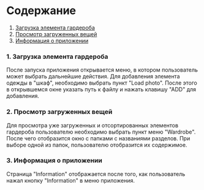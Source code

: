 # Содержание
1. [Загрузка элемента гардероба](#1)
2. [Просмотр загруженных вещей](#2)
3. [Информация о приложении](#3)

### 1. Загрузка элемента гардероба<a name="1"></a>
После запуска приложения открывается меню, в котором пользователь может выбрать дальнейшие действия. Для добавления элемента одежды в "шкаф", необходимо выбрать пункт "Load photo". После этого в открывшемся окне указать путь к файлу и нажать клавишу "АDD" для добавления.

### 2. Просмотр загруженных вещей<a name="2"></a>
Для просмотра уже загруженных и отсортированных элементов гардероба пользователю необходимо выбрать пункт меню "Wardrobe". После чего отобразится окно с папками с названиями разделов. При выборе одной из папок, пользователю отобразится их содержимое.

### 3. Информация о приложении<a name="3"></a>
Страница "Information" отображается после того, как пользователь нажал кнопку "Information" в меню приложения.

